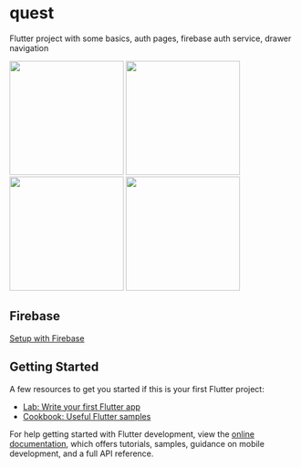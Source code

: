 # quest

Flutter project with some basics, auth pages, firebase auth service, drawer navigation

<span>
  <img src="https://user-images.githubusercontent.com/7149015/211154022-a63ca267-8d5c-41e8-8595-69c071658948.png" width="200"/>
  <img src="https://user-images.githubusercontent.com/7149015/211154029-6bde1e7d-e65a-4a61-813b-a7088aa1de10.png" width="200"/>
  <img src="https://user-images.githubusercontent.com/7149015/211154031-5e813133-41d5-4e4d-8677-6da43ea0c846.png" width="200"/>
  <img src="https://user-images.githubusercontent.com/7149015/211154032-c339ac5a-1af1-43ef-b5a7-6b5df53f4e78.png" width="200"/>
</span>

## Firebase

[Setup with Firebase](https://firebase.google.com/docs/flutter/setup?platform=ios)

## Getting Started

A few resources to get you started if this is your first Flutter project:

- [Lab: Write your first Flutter app](https://docs.flutter.dev/get-started/codelab)
- [Cookbook: Useful Flutter samples](https://docs.flutter.dev/cookbook)

For help getting started with Flutter development, view the
[online documentation](https://docs.flutter.dev/), which offers tutorials,
samples, guidance on mobile development, and a full API reference.
